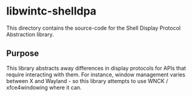 # libwintc-shelldpa
This directory contains the source-code for the Shell Display Protocol Abstraction library.

## Purpose
This library abstracts away differences in display protocols for APIs that require interacting with them. For instance, window management varies between X and Wayland - so this library attempts to use WNCK / xfce4windowing where it can.
